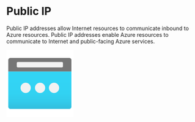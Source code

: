 # Public IP

Public IP addresses allow Internet resources to communicate inbound to Azure resources. Public IP addresses enable Azure resources to communicate to Internet and public-facing Azure services.

![Resource view](overview.png)
